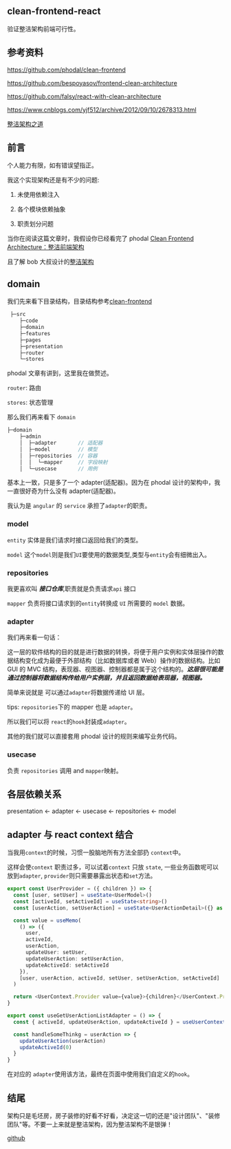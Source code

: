 ## clean-frontend-react

验证整洁架构前端可行性。

## 参考资料

https://github.com/phodal/clean-frontend

https://github.com/bespoyasov/frontend-clean-architecture

https://github.com/falsy/react-with-clean-architecture

https://www.cnblogs.com/yjf512/archive/2012/09/10/2678313.html

[整洁架构之道](https://book.douban.com/subject/30333919/)

## 前言

个人能力有限，如有错误望指正。

我这个实现架构还是有不少的问题:

1. 未使用依赖注入

2. 各个模块依赖抽象

3. 职责划分问题

当你在阅读这篇文章时，我假设你已经看完了 phodal [Clean Frontend Architecture：整洁前端架构](https://github.com/phodal/clean-frontend)

且了解 bob 大叔设计的[整洁架构](https://blog.cleancoder.com/uncle-bob/2012/08/13/the-clean-architecture.html)

## domain

我们先来看下目录结构，目录结构参考[clean-frontend](https://github.com/phodal/clean-frontend)

```js
 ├─src
    ├─code
    ├─domain
    ├─features
    ├─pages
    ├─presentation
    ├─router
    └─stores
```

phodal 文章有讲到，这里我在做赘述。

`router`: 路由

`stores`: 状态管理

那么我们再来看下 `domain`

```js
├─domain
    ├─admin
    │  ├─adapter       // 适配器
    │  ├─model         // 模型
    │  ├─repositories  // 容器
    │  │  └─mapper     // 字段映射
    │  └─usecase       // 用例
```

基本上一致，只是多了一个 adapter(适配器)。因为在 phodal 设计的架构中，我一直很好奇为什么没有 adapter(适配器)。

我认为是 `angular` 的 `service` 承担了`adapter`的职责。

### model

`entity` 实体是我们请求时接口返回给我们的类型。

`model` 这个`model`则是我们`UI`要使用的数据类型,类型与`entity`会有细微出入。

### repositories

我更喜欢叫 **_接口仓库_**,职责就是负责请求`api` 接口

`mapper` 负责将接口请求到的`entity`转换成 `UI` 所需要的 `model` 数据。

### adapter

我们再来看一句话：

这一层的软件结构的目的就是进行数据的转换，将便于用户实例和实体层操作的数据结构变化成为最便于外部结构（比如数据库或者 Web）操作的数据结构。比如 GUI 的 MVC 结构，表现器、视图器、控制器都是属于这个结构的。**_这层很可能是通过控制器将数据结构传给用户实例层，并且返回数据给表现器，视图器。_**

简单来说就是 可以通过`adapter`将数据传递给 UI 层。

tips: `repositories`下的 mapper 也是 `adapter`。

所以我们可以将 `react`的`hook`封装成`adapter`。

其他的我们就可以直接套用 phodal 设计的规则来编写业务代码。

### usecase

负责 `repositories` 调用 and `mapper`映射。

## 各层依赖关系

presentation <- adapter <- usecase <- repositories <- model

## adapter 与 react context 结合

当我用`context`的时候，习惯一股脑地所有方法全部扔 `context`中。

这样会使`context` 职责过多，可以试着`context` 只放 `state`, 一些业务函数呢可以放到`adapter`, `provider`则只需要暴露出状态和`set`方法。

```ts
export const UserProvider = ({ children }) => {
  const [user, setUser] = useState<UserModel>()
  const [activeId, setActiveId] = useState<string>()
  const [userAction, setUserAction] = useState<UserActionDetail>({} as UserActionDetail)

  const value = useMemo(
    () => ({
      user,
      activeId,
      userAction,
      updateUser: setUser,
      updateUserAction: setUserAction,
      updateActiveId: setActiveId
    }),
    [user, userAction, activeId, setUser, setUserAction, setActiveId]
  )

  return <UserContext.Provider value={value}>{children}</UserContext.Provider>
}
```

```ts
export const useGetUserActionListAdapter = () => {
  const { activeId, updateUserAction, updateActiveId } = useUserContext()

  const handleSomeThinkg = userAction => {
    updateUserAction(userAction)
    updateActiveId(0)
  }
}
```

在对应的 `adapter`使用该方法，最终在页面中使用我们自定义的`hook`。

## 结尾

架构只是毛坯房，房子装修的好看不好看，决定这一切的还是"设计团队"、"装修团队"等。不要一上来就是整洁架构，因为整洁架构不是银弹！

[github](https://github.com/martin-yin/clean-frontend-react)
